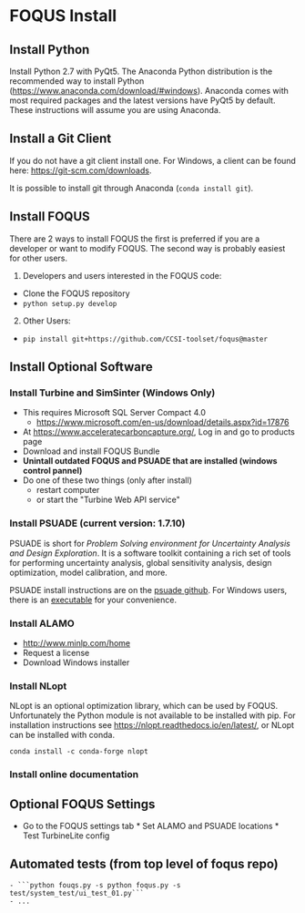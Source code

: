 # FOQUS Install

## Install Python

Install Python 2.7 with PyQt5.  The Anaconda Python distribution is the recommended way to install Python (https://www.anaconda.com/download/#windows). Anaconda comes with most required packages and the latest versions 
have PyQt5 by default. These instructions will assume you are using Anaconda.

## Install a Git Client

If you do not have a git client install one.  For Windows, a client can be found here: https://git-scm.com/downloads.

It is possible to install git through Anaconda (```conda install git```).

## Install FOQUS

There are 2 ways to install FOQUS the first is preferred if you are a developer 
or want to modify FOQUS. The second way is probably easiest for other users.

1. Developers and users interested in the FOQUS code:
  * Clone the FOQUS repository
  * ``python setup.py develop``
2. Other Users:
  * ``pip install git+https://github.com/CCSI-toolset/foqus@master``
  
## Install Optional Software

### Install Turbine and SimSinter (Windows Only)
* This requires Microsoft SQL Server Compact 4.0
    * https://www.microsoft.com/en-us/download/details.aspx?id=17876
* At https://www.acceleratecarboncapture.org/, Log in and go to products page
* Download and install FOQUS Bundle
* **Unintall outdated FOQUS and PSUADE that are installed (windows control pannel)**
* Do one of these two things (only after install)
    * restart computer
    * or start the "Turbine Web API service"

### Install PSUADE (current version: 1.7.10)

PSUADE is short for *Problem Solving environment for Uncertainty Analysis and Design Exploration*. It is a software toolkit containing a rich set of tools for performing uncertainty analysis, global sensitivity analysis, design optimization, model calibration, and more.

PSUADE install instructions are on the [psuade github](https://github.com/LLNL/psuade). For Windows users, there is an [executable](https://github.com/LLNL/psuade/releases) for your convenience.

### Install ALAMO
- http://www.minlp.com/home
- Request a license
- Download Windows installer

### Install NLopt

NLopt is an optional optimization library, which can be used by FOQUS. Unfortunately
the Python module is not available to be installed with pip. For installation 
instructions see https://nlopt.readthedocs.io/en/latest/, or NLopt can be installed with conda.

```conda install -c conda-forge nlopt```

### Install online documentation


## Optional FOQUS Settings
* Go to the FOQUS settings tab
       * Set ALAMO and PSUADE locations
       * Test TurbineLite config

## Automated tests (from top level of foqus repo)
	- ```python fouqs.py -s python foqus.py -s test/system_test/ui_test_01.py```
	- ...




